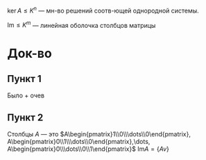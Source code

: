 $\ker A\leq K^{n}$ — мн-во решений соотв-ющей однородной системы.

$\mathrm{Im} \leq K^{m}$ — линейная оболочка столбцов матрицы
# Док-во
## Пункт 1

Было + очев
## Пункт 2

Столбцы $A$ — это $A\begin{pmatrix}1\\0\\\dots\\0\end{pmatrix}, A\begin{pmatrix}0\\1\\\dots\\0\end{pmatrix},\dots, A\begin{pmatrix}0\\\dots\\0\\1\end{pmatrix}$
$\mathrm{Im}A=\{ Av \}$